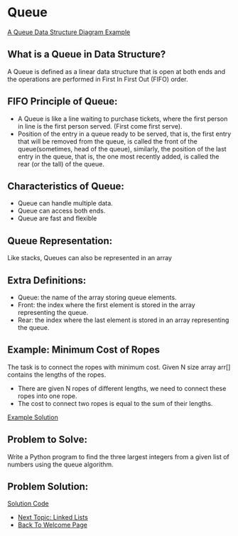 # Queue

[A Queue Data Structure Diagram Example](https://github.com/zitlallyalmazan/Final-Project/blob/master/Picture-Files/Queue.png)

## What is a Queue in Data Structure?

A Queue is defined as a linear data structure that is open at both ends and the operations
are performed in First In First Out (FIFO) order.

## FIFO Principle of Queue:

* A Queue is like a line waiting to purchase tickets, where the first person in line is the 
first person served. (First come first serve).
* Position of the entry in a queue ready to be served, that is, the first entry that will be 
removed from the queue, is called the front of the queue(sometimes, head of the queue), similarly,
the position of the last entry in the queue, that is, the one most recently added, is called the rear 
(or the tall) of the queue.

## Characteristics of Queue:

* Queue can handle multiple data.
* Queue can access both ends.
* Queue are fast and flexible

## Queue Representation:

Like stacks, Queues can also be represented in an array

## Extra Definitions:
* Queue: the name of the array storing queue elements.
* Front: the index where the first element is stored in the array representing the queue.
* Rear: the index where the last element is stored in an array representing the queue.

## Example: Minimum Cost of Ropes

The task is to connect the ropes with minimum cost. Given N size array arr[] contains the lengths of the
ropes.

* There are given N ropes of different lengths, we need to connect these ropes into one rope.
* The cost to connect two ropes is equal to the sum of their lengths.

[Example Solution](https://github.com/zitlallyalmazan/Final-Project/blob/master/Picture-Files/Queue-example.png)

## Problem to Solve:

Write a Python program to find the three largest
integers from a given list of numbers using the queue
algorithm. 

## Problem Solution:

[Solution Code](https://github.com/zitlallyalmazan/Final-Project/blob/master/Python-Files/queue-problem-solution.py)

* [Next Topic: Linked Lists](https://github.com/zitlallyalmazan/Final-Project/blob/master/2-topic.md)
* [Back To Welcome Page](https://github.com/zitlallyalmazan/Final-Project/blob/master/0-welcome.md)